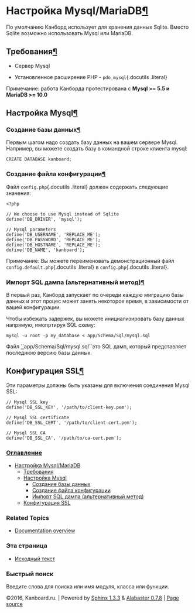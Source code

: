 Настройка Mysql/MariaDB[¶](#mysql-mariadb-configuration "Ссылка на этот заголовок")
===================================================================================

По умолчанию Канборд использует для хранения данных Sqlite. Вместо
Sqlite возможно использовать Mysql или MariaDB.

Требования[¶](#requirements "Ссылка на этот заголовок")
-------------------------------------------------------

-   Сервер Mysql

-   Установленное расширение PHP - `pdo_mysql`{.docutils .literal}

Примечание: работа Канборда протестирована с **Mysql \>= 5.5 и MariaDB
\>= 10.0**

Настройка Mysql[¶](#mysql-configuration "Ссылка на этот заголовок")
-------------------------------------------------------------------

### Создание базы данных[¶](#create-a-database "Ссылка на этот заголовок")

Первым шагом надо создать базу данных на вашем сервере Mysql. Например,
вы можете создать базу в командной строке клиента mysql:

    CREATE DATABASE kanboard;

### Создание файла конфигурации[¶](#create-a-config-file "Ссылка на этот заголовок")

Файл `config.php`{.docutils .literal} должен содержать следующие
значения:

    <?php

    // We choose to use Mysql instead of Sqlite
    define('DB_DRIVER', 'mysql');

    // Mysql parameters
    define('DB_USERNAME', 'REPLACE_ME');
    define('DB_PASSWORD', 'REPLACE_ME');
    define('DB_HOSTNAME', 'REPLACE_ME');
    define('DB_NAME', 'kanboard');

Примечание: Вы можете переименовать демонстрационный файл
`config.default.php`{.docutils .literal} в `config.php`{.docutils
.literal}.

### Импорт SQL дампа (альтернативный метод)[¶](#importing-sql-dump-alternative-method "Ссылка на этот заголовок")

В первый раз, Канборд запускает по очереди каждую миграцию базы данных и
этот процес может занять некоторое время, в зависимости от вашей
конфигурации.

Чтобы избежать задержек, вы можете инициализировать базу данных
напрямую, имопртируя SQL схему:

    mysql -u root -p my_database < app/Schema/Sql/mysql.sql

Файл [\`\`](#id1)app/Schema/Sql/mysql.sql\`\`это SQL дамп, который
представляет последнюю версию базы данных.

Конфигурация SSL[¶](#ssl-configuration "Ссылка на этот заголовок")
------------------------------------------------------------------

Эти параметры должны быть указаны для включения соединения Mysql SSL:

    // Mysql SSL key
    define('DB_SSL_KEY', '/path/to/client-key.pem');

    // Mysql SSL certificate
    define('DB_SSL_CERT', '/path/to/client-cert.pem');

    // Mysql SSL CA
    define('DB_SSL_CA', '/path/to/ca-cert.pem');

### [Оглавление](index.html)

-   [Настройка Mysql/MariaDB](#)
    -   [Требования](#requirements)
    -   [Настройка Mysql](#mysql-configuration)
        -   [Создание базы данных](#create-a-database)
        -   [Создание файла конфигурации](#create-a-config-file)
        -   [Импорт SQL дампа (альтернативный
            метод)](#importing-sql-dump-alternative-method)
    -   [Конфигурация SSL](#ssl-configuration)

### Related Topics

-   [Documentation overview](index.html)

### Эта страница

-   [Исходный текст](_sources/mysql-configuration.txt)

### Быстрый поиск

Введите слова для поиска или имя модуля, класса или функции.

©2016, Kanboard.ru. | Powered by [Sphinx 1.3.3](http://sphinx-doc.org/)
& [Alabaster 0.7.8](https://github.com/bitprophet/alabaster) | [Page
source](_sources/mysql-configuration.txt)
